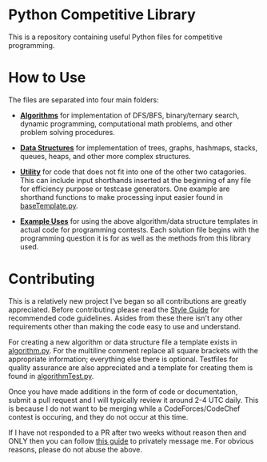 # Python Competitive Library
This is a repository containing useful Python files for competitive programming. 

# How to Use
The files are separated into four main folders:

- [**Algorithms**](./algorithms) for implementation of DFS/BFS, binary/ternary search, dynamic programming, computational math problems, and other problem solving procedures.

- [**Data Structures**](https://github.com/alxwen711/pythonCompetitiveLibrary/tree/main/data%20structures) for implementation of trees, graphs, hashmaps, stacks, queues, heaps, and other more complex structures.

- [**Utility**](./utility) for code that does not fit into one of the other two catagories. This can include input shorthands inserted at the beginning of any file for efficiency purpose or testcase generators. One example are shorthand functions to make processing input easier found in [baseTemplate.py](./templates/baseTemplate.py).

- [**Example Uses**](./exampleuses) for using the above algorithm/data structure templates in actual code for programming contests. Each solution file begins with the programming question it is for as well as the methods from this library used.

# Contributing

This is a relatively new project I've began so all contributions are greatly appreciated. Before contributing please read the [Style Guide](./docs/styleguide.md) for recommended code guidelines. Asides from these there isn't any other requirements other than making the code easy to use and understand.

For creating a new algorithm or data structure file a template exists in [algorithm.py](./contributing/algorithm.py). For the multiline comment replace all square brackets with the appropriate information; everything else there is optional. Testfiles for quality assurance are also appreciated and a template for creating them is found in [algorithmTest.py](./contributing/algorithmTest.py).

Once you have made additions in the form of code or documentation, submit a pull request and I will typically review it around 2-4 UTC daily. This is because I do not want to be merging while a CodeForces/CodeChef contest is occuring, and they do not occur at this time. 

If I have not responded to a PR after two weeks without reason then and ONLY then you can follow [this guide](https://stackoverflow.com/questions/12686545/how-to-leave-a-message-for-a-github-com-user) to privately message me. For obvious reasons, please do not abuse the above. 

